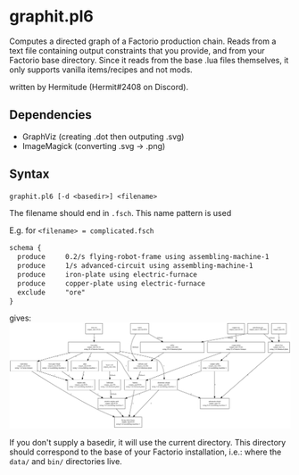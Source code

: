 # graphit.pl6

Computes a directed graph of a Factorio production chain.
Reads from a text file containing output constraints that you provide, and from your Factorio base directory.
Since it reads from the base .lua files themselves, it only supports vanilla items/recipes and not mods.

written by Hermitude (Hermit#2408 on Discord).

## Dependencies

* GraphViz (creating .dot then outputing .svg)
* ImageMagick (converting .svg -> .png)

## Syntax

`graphit.pl6 [-d <basedir>] <filename>`

The filename should end in `.fsch`. This name pattern is used

E.g. for `<filename> = complicated.fsch`
```
schema {
  produce     0.2/s flying-robot-frame using assembling-machine-1
  produce     1/s advanced-circuit using assembling-machine-1
  produce     iron-plate using electric-furnace
  produce     copper-plate using electric-furnace
  exclude     "ore"
}
```
gives:
![complicated.png](./examples/complicated.png)

If you don't supply a basedir, it will use the current directory. This directory should correspond to the
  base of your Factorio installation, i.e.: where the `data/` and `bin/` directories live.

